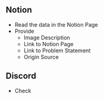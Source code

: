 ## Notion

- Read the data in the Notion Page
- Provide
  - Image Description
  - Link to Notion Page
  - Link to Problem Statement
  - Origin Source

## Discord

- Check
